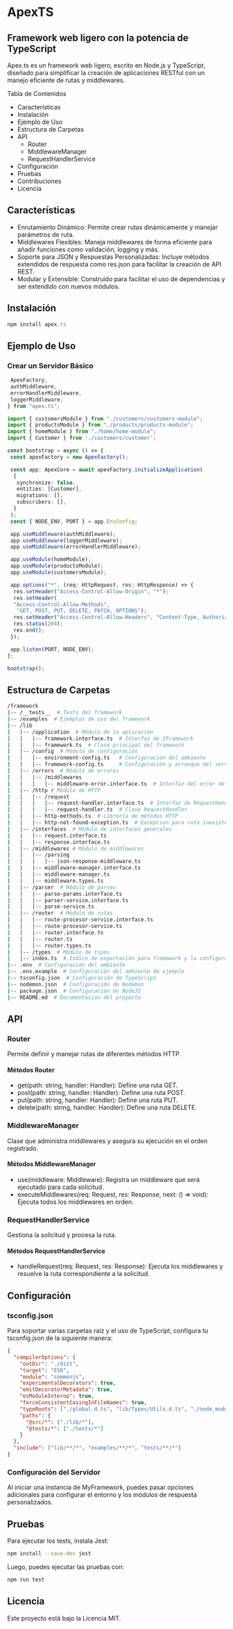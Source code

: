 # ApexTS

## Framework web ligero con la potencia de TypeScript

Apex.ts es un framework web ligero, escrito en Node.js y TypeScript, diseñado para simplificar la creación de aplicaciones RESTful con un manejo eficiente de rutas y middlewares.

Tabla de Contenidos

- Características
- Instalación
- Ejemplo de Uso
- Estructura de Carpetas
- API
  - Router
  - MiddlewareManager
  - RequestHandlerService
- Configuración
- Pruebas
- Contribuciones
- Licencia

## Características

- Enrutamiento Dinámico: Permite crear rutas dinámicamente y manejar parámetros de ruta.
- Middlewares Flexibles: Maneja middlewares de forma eficiente para añadir funciones como validación, logging y más.
- Soporte para JSON y Respuestas Personalizadas: Incluye métodos extendidos de respuesta como res.json para facilitar la creación de API REST.
- Modular y Extensible: Construido para facilitar el uso de dependencias y ser extendido con nuevos módulos.

## Instalación

```Typescript
npm install apex.ts
```

## Ejemplo de Uso

### Crear un Servidor Básico

```typescript
 ApexFactory,
 authMiddleware,
 errorHandlerMiddleware,
 loggerMiddleware,
} from "apex.ts";

import { customersModule } from "./customers/customers-module";
import { productsModule } from "./products/products-module";
import { homeModule } from "./home/home-module";
import { Customer } from './customers/customer';

const bootstrap = async () => {
 const apexFactory = new ApexFactory();

 const app: ApexCore = await apexFactory.initializeApplication(
  {
   synchronize: false,
   entities: [Customer],
   migrations: [],
   subscribers: [],
  }
 );
 const { NODE_ENV, PORT } = app.EnvConfig;

 app.useMiddleware(authMiddleware);
 app.useMiddleware(loggerMiddleware);
 app.useMiddleware(errorHandlerMiddleware);

 app.useModule(homeModule);
 app.useModule(productsModule);
 app.useModule(customersModule);

 app.options("*", (req: HttpRequest, res: HttpResponse) => {
  res.setHeader("Access-Control-Allow-Origin", "*");
  res.setHeader(
  "Access-Control-Allow-Methods",
   "GET, POST, PUT, DELETE, PATCH, OPTIONS");
  res.setHeader("Access-Control-Allow-Headers", "Content-Type, Authorization");
  res.status(204);
  res.end();
 });

 app.listen(PORT, NODE_ENV);
};

bootstrap();
```

## Estructura de Carpetas

```bash
/framework
|-- /__tests__  # Tests del framework
|-- /examples  # Ejemplos de uso del framework
|-- /lib
|   |-- /application  # Módulo de la aplicación
|   |   |-- framework.interface.ts  # Interfaz de IFramework
|   |   |-- framework.ts  # Clase principal del framework
|   |-- /config  # Módulo de configuración
|   |   |-- environment-config.ts   # Configuración del ambiente
|   |   |-- framework-config.ts     # Configuración y arranque del servidor
|   |-- /errors  # Módulo de errores
|   |   |-- /middlewares
|   |   |   |-- middleware-error.interface.ts  # Interfaz del error de los middlewares
|   |-- /http # Módulo de HTTP
|   |   |-- /request
|   |   |   |-- request-handler.interface.ts  # Interfaz de RequestHandler
|   |   |   |-- request-handler.ts  # Clase RequestHandler
|   |   |-- http-methods.ts  # Librería de métodos HTTP
|   |   |-- http-not-found-exception.ts  # Excepcion para ruta inexistente
|   |-- /interfaces  # Módulo de interfaces generales
|   |   |-- request.interface.ts
|   |   |-- response.interface.ts
|   |-- /middlewares # Módulo de middlewares
|   |   |-- /parsing
|   |   |   |-- json-response-middleware.ts
|   |   |-- middleware-manager.interface.ts
|   |   |-- middleware-manager.ts
|   |   |-- middleware.types.ts
|   |-- /parser  # Módulo de parseo
|   |   |-- parse-params.interface.ts
|   |   |-- parser-service.interface.ts
|   |   |-- parse-service.ts
|   |-- /router  # Módulo de rutas
|   |   |-- route-procesor-service.interface.ts
|   |   |-- route-procesor-service.ts
|   |   |-- router.interface.ts
|   |   |-- router.ts
|   |   |-- router.types.ts
|   |-- /types  # Módulo de tipos
|   |-- index.ts  # Indice de exportación para framework y la configuración del ambiente
|-- .env  # Configuración del ambiente
|-- .env.example  # Configuración del ambiente de ejemplo
|-- tsconfig.json  # Configuración de TypeScript
|-- nodemon.json  # Configuración de Nodemon
|-- package.json  # Configuración de NodeJS
|-- README.md  # Documentación del proyecto
```

## API

### Router

Permite definir y manejar rutas de diferentes métodos HTTP.

#### Métodos Router

- get(path: string, handler: Handler): Define una ruta GET.
- post(path: string, handler: Handler): Define una ruta POST.
- put(path: string, handler: Handler): Define una ruta PUT.
- delete(path: string, handler: Handler): Define una ruta DELETE.

### MiddlewareManager

Clase que administra middlewares y asegura su ejecución en el orden registrado.

#### Métodos MiddlewareManager

- use(middleware: Middleware): Registra un middleware que será ejecutado para cada solicitud.
- executeMiddlewares(req: Request, res: Response, next: () => void): Ejecuta todos los middlewares en orden.

### RequestHandlerService

Gestiona la solicitud y procesa la ruta.

#### Métodos RequestHandlerService

- handleRequest(req: Request, res: Response): Ejecuta los middlewares y resuelve la ruta correspondiente a la solicitud.

## Configuración

### tsconfig.json

Para soportar varias carpetas raíz y el uso de TypeScript, configura tu tsconfig.json de la siguiente manera:

```json
{
  "compilerOptions": {
    "outDir": "./dist",
    "target": "ES6",
    "module": "commonjs",
    "experimentalDecorators": true,
    "emitDecoratorMetadata": true,
    "esModuleInterop": true,
    "forceConsistentCasingInFileNames": true,
    "typeRoots": ["./global.d.ts", "lib/Types/Utils.d.ts", "./node_modules/@types"],
    "paths": {
      "@src/*": ["./lib/*"],
      "@tests/*": ["./tests/*"]
    }
  },
  "include": ["lib/**/*", "examples/**/*", "tests/**/*"]
}
```

### Configuración del Servidor

Al iniciar una instancia de MyFramework, puedes pasar opciones adicionales para configurar el entorno y los módulos de respuesta personalizados.

## Pruebas

Para ejecutar los tests, instala Jest:

```bash
npm install --save-dev jest
```

Luego, puedes ejecutar las pruebas con:

```bash
npm run test
```

## Licencia

Este proyecto está bajo la Licencia MIT.
